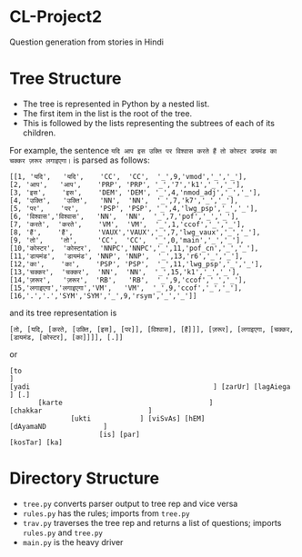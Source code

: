 # CL-Project2
Question generation from stories in Hindi

# Tree Structure
* The tree is represented in Python by a nested list.
* The first item in the list is the root of the tree.
* This is followed by the lists representing the subtrees of each of its children.

For example, the sentence `यदि आप इस उक्ति पर विश्वास करते हैं तो कोस्टर डयमंड का चक्कर ज़रूर लगाइएगा।` is parsed as follows:
```
[[1, 'यदि',   'यदि',    'CC',  'CC',  '_',9,'vmod','_','_'],
[2, 'आप',   'आप',    'PRP', 'PRP', '_','7','k1','_','_'],
[3, 'इस',    'इस',    'DEM', 'DEM', '_',4,'nmod_adj','_','_'],
[4, 'उक्ति',   'उक्ति',   'NN',  'NN',  '_',7,'k7','_','_'],
[5, 'पर',    'पर',     'PSP', 'PSP', '_',4,'lwg_psp','_','_'],
[6, 'विश्वास','विश्वास',   'NN',  'NN',  '_',7,'pof','_','_'],
[7, 'करते',  'करते',    'VM',  'VM',  '_',1,'ccof','_','_'],
[8, 'हैं',    'हैं',      'VAUX','VAUX','_',7,'lwg_vaux','_','_'],
[9, 'तो',    'तो',     'CC',  'CC',  '_',0,'main','_','_'],
[10,'कोस्टर',  'कोस्टर',  'NNPC','NNPC','_',11,'pof_cn','_','_'],
[11,'डायमंड',  'डायमंड', 'NNP', 'NNP',  '_',13,'r6','_','_'],
[12,'का',    'का',    'PSP', 'PSP',  '_',11,'lwg_psp','_','_'],
[13,'चक्कर',  'चक्कर',  'NN',  'NN',  '_',15,'k1','_','_'],
[14,'ज़रूर',   'ज़रूर',  'RB',   'RB',  '_',9,'ccof','_','_'],
[15,'लगाइएगा','लगाइएगा','VM',   'VM',  '_',9,'ccof','_','_'],
[16,'.','.','SYM','SYM','_',9,'rsym','_','_']]
```
and its tree representation is
```
[तो, [यदि, [करते, [उक्ति, [इस], [पर]], [विश्वास], [हैं]]], [ज़रूर], [लगाइएगा, [चक्कर, [डायमंड, [कोस्टर], [का]]]], [.]]
```
or
```
[to                                                                                                                 ]
[yadi                                             ] [zarUr] [lagAiega                                     ] [.]
       [karte                                    ]                     [chakkar                          ]
               [ukti            ] [viSvAs] [hEM]                                 [dAyamaND              ]
                      [is] [par]                                                           [kosTar] [ka]
```

# Directory Structure
* `tree.py` converts parser output to tree rep and vice versa
* `rules.py` has the rules; imports from `tree.py`
* `trav.py` traverses the tree rep and returns a list of questions; imports `rules.py` and `tree.py`
* `main.py` is the heavy driver
